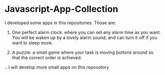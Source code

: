 # Javascript-App-Collection

I developed some apps in this repositories. Those are:

1. One perfect alarm clock: where you can set any alarm time as you want. You will be waken up by a lovely alarm sound; and can turn it off if you want to sleep more.

2. A puzzle: a small game where your task is moving buttons around so that the correct order is achieved.

.. I will develop more small apps on this reposotory
